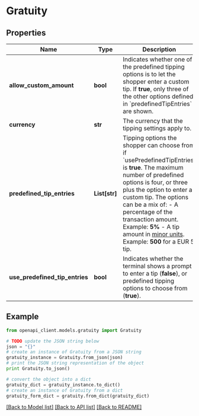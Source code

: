 # Gratuity


## Properties
Name | Type | Description | Notes
------------ | ------------- | ------------- | -------------
**allow_custom_amount** | **bool** | Indicates whether one of the predefined tipping options is to let the shopper enter a custom tip. If **true**, only three of the other options defined in &#x60;predefinedTipEntries&#x60; are shown. | [optional] 
**currency** | **str** | The currency that the tipping settings apply to. | [optional] 
**predefined_tip_entries** | **List[str]** | Tipping options the shopper can choose from if &#x60;usePredefinedTipEntries&#x60; is **true**. The maximum number of predefined options is four, or three plus the option to enter a custom tip. The options can be a mix of:  - A percentage of the transaction amount. Example: **5%** - A tip amount in [minor units](https://docs.adyen.com/development-resources/currency-codes). Example: **500** for a EUR 5 tip. | [optional] 
**use_predefined_tip_entries** | **bool** | Indicates whether the terminal shows a prompt to enter a tip (**false**), or predefined tipping options to choose from (**true**). | [optional] 

## Example

```python
from openapi_client.models.gratuity import Gratuity

# TODO update the JSON string below
json = "{}"
# create an instance of Gratuity from a JSON string
gratuity_instance = Gratuity.from_json(json)
# print the JSON string representation of the object
print Gratuity.to_json()

# convert the object into a dict
gratuity_dict = gratuity_instance.to_dict()
# create an instance of Gratuity from a dict
gratuity_form_dict = gratuity.from_dict(gratuity_dict)
```
[[Back to Model list]](../README.md#documentation-for-models) [[Back to API list]](../README.md#documentation-for-api-endpoints) [[Back to README]](../README.md)



